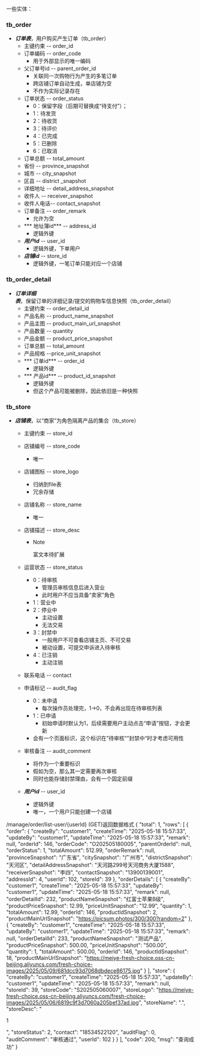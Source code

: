 一些实体：
### tb_order


- ***订单表***，用户购买产生订单（tb_order）
  - 主键约束 -- order_id
  - 订单编码 -- order_code
    - 用于外部显示的唯一编码
  - 父订单号id -- parent_order_id
    - 关联同一次购物行为产生的多笔订单
    - 跨店铺订单自动生成，单店铺为空
    - 不作为实际记录存在
  - 订单状态 -- order_status
    - 0：保留字段（后期可替换成“待支付”）；
    - 1：待发货
    - 2：待收货
    - 3：待评价
    - 4：已完成
    - 5：已删除
    - 6：已取消
  - 订单总额 -- total_amount
  - 省份        -- province_snapshot
  - 城市        -- city_snapshot
  - 区县        -- district _snapshot
  - 详细地址 -- detail_address_snapshot
  - 收件人    -- receiver_snapshot
  - 收件人电话-- contact_snapshot
  - 订单备注 -- order_remark
    - 允许为空
  - *** 地址簿id***  -- address_id
    - 逻辑外键
  - ***用户id***     -- user_id
    - 逻辑外键，下单用户
  - ***店铺id***     -- store_id
    - 逻辑外键，一笔订单只能对应一个店铺
### tb_order_detail

- ***订单详细表***，保留订单的详细记录/提交的购物车信息快照（tb_order_detail）
  - 主键约束 -- order_detail_id
  - 产品名称 -- product_name_snapshot
  - 产品主图 -- product_main_url_snapshot
  - 产品数量 -- quantity
  - 产品金额 -- product_price_snapshot
  - 订单总额 -- total_amount
  - 产品规格 --price_unit_snapshot
  - *** 订单id***      -- order_id
    - 逻辑外键
  - *** 产品id***      -- product_id_snapshot
    - 逻辑外键 
    - 但这个产品可能被删除，因此依旧是一种快照
### tb_store

- ***店铺表***，以“商家”为角色隔离产品的集合（tb_store）

  - 主键约束 -- store_id

  - 店铺编号 -- store_code

    - 唯一

  - 店铺图标 -- store_logo

    - 归纳到file表
    - 冗余存储

  - 店铺名称 -- store_name

    - 唯一

  - 店铺描述 -- store_desc

    - > [!NOTE]
      >
      > 富文本待扩展

  - 运营状态 -- store_status

    - 0：待审核
      - 管理员审核信息后进入营业
      - 此时用户不应当具备“卖家”角色
    - 1：营业中
    - 2：停业中
      - 主动设置
      - 无法交易
    - 3：封禁中
      - 一般用户不可查看店铺主页、不可交易
      - 被动设置，可提交申诉进入待审核
    - 4：已注销
      - 主动注销

  - 联系电话 -- contact

  - 申请标记 -- audit_flag

    - 0：未申请
      - 每次操作员处理完，1->0，不会再出现在待审核列表
    - 1：已申请
      - 初始申请时默认为1，后续需要用户主动点击“申请”按钮，才会更新
    - 会有一个页面标识，这个标识在”待审核“”封禁中“时才考虑可用性

  - 审核备注 -- audit_comment

    - 将作为一个重要标识
    - 假如为空，那么其一定需要再次审核
    - 同时也能存储封禁理由，会有一个固定前缀

  - ***用户id***     -- user_id

    - 逻辑外键
    - 唯一，一个用户只能创建一个店铺

/manage/order/list-user/{userId}  (GET)返回数据格式
{
    "total": 1,
    "rows": [
        {
            "order": {
                "createBy": "customer1",
                "createTime": "2025-05-18 15:57:33",
                "updateBy": "customer1",
                "updateTime": "2025-05-18 15:57:33",
                "remark": null,
                "orderId": 146,
                "orderCode": "O202505180005",
                "parentOrderId": null,
                "orderStatus": 1,
                "totalAmount": 512.99,
                "orderRemark": null,
                "provinceSnapshot": "广东省",
                "citySnapshot": "广州市",
                "districtSnapshot": "天河区",
                "detailAddressSnapshot": "天河路299号天河商务大厦1588",
                "receiverSnapshot": "李四",
                "contactSnapshot": "13900139001",
                "addressId": 4,
                "userId": 102,
                "storeId": 39
            },
            "orderDetails": [
                {
                    "createBy": "customer1",
                    "createTime": "2025-05-18 15:57:33",
                    "updateBy": "customer1",
                    "updateTime": "2025-05-18 15:57:33",
                    "remark": null,
                    "orderDetailId": 232,
                    "productNameSnapshot": "红富士苹果B级",
                    "productPriceSnapshot": 12.99,
                    "priceUnitSnapshot": "12.99",
                    "quantity": 1,
                    "totalAmount": 12.99,
                    "orderId": 146,
                    "productIdSnapshot": 2,
                    "productMainUrlSnapshot": "https://picsum.photos/300/300?random=2"
                },
                {
                    "createBy": "customer1",
                    "createTime": "2025-05-18 15:57:33",
                    "updateBy": "customer1",
                    "updateTime": "2025-05-18 15:57:33",
                    "remark": null,
                    "orderDetailId": 233,
                    "productNameSnapshot": "测试产品",
                    "productPriceSnapshot": 500.00,
                    "priceUnitSnapshot": "500.00",
                    "quantity": 1,
                    "totalAmount": 500.00,
                    "orderId": 146,
                    "productIdSnapshot": 18,
                    "productMainUrlSnapshot": "https://meiye-fresh-choice.oss-cn-beijing.aliyuncs.com/fresh-choice-images/2025/05/09/681dcc93d7068dbdece86175.jpg"
                }
            ],
            "store": {
                "createBy": "customer1",
                "createTime": "2025-05-18 15:57:33",
                "updateBy": "customer1",
                "updateTime": "2025-05-18 15:57:33",
                "remark": null,
                "storeId": 39,
                "storeCode": "S202505060007",
                "storeLogo": "https://meiye-fresh-choice.oss-cn-beijing.aliyuncs.com/fresh-choice-images/2025/05/06/6819c9f3d7060a205bef37ad.jpg",
                "storeName": ".",
                "storeDesc": "<p>1</p>",
                "storeStatus": 2,
                "contact": "18534522120",
                "auditFlag": 0,
                "auditComment": "审核通过",
                "userId": 102
            }
        }
    ],
    "code": 200,
    "msg": "查询成功"
}